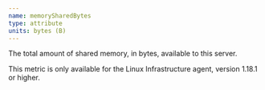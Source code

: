 ```yaml
---
name: memorySharedBytes
type: attribute
units: bytes (B)
---
```


The total amount of shared memory, in bytes, available to this server.

This metric is only available for the Linux Infrastructure agent, version 1.18.1 or higher.
